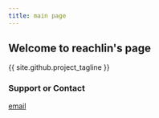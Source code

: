 ```yaml
---
title: main page
---
```


## Welcome to reachlin's page

{{ site.github.project_tagline }}

### Support or Contact

[email](mailto:reachlin@gmail.com)